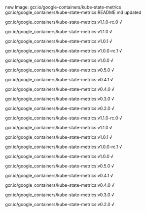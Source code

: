 new Image: gcr.io/google-containers/kube-state-metrics
gcr.io/google_containers/kube-state-metrics:README.md updated 

gcr.io/google_containers/kube-state-metrics:v1.1.0-rc.0 √

gcr.io/google_containers/kube-state-metrics:v1.1.0 √

gcr.io/google_containers/kube-state-metrics:v1.0.1 √

gcr.io/google_containers/kube-state-metrics:v1.0.0-rc.1 √

gcr.io/google_containers/kube-state-metrics:v1.0.0 √

gcr.io/google_containers/kube-state-metrics:v0.5.0 √

gcr.io/google_containers/kube-state-metrics:v0.4.1 √

gcr.io/google_containers/kube-state-metrics:v0.4.0 √

gcr.io/google_containers/kube-state-metrics:v0.3.0 √

gcr.io/google_containers/kube-state-metrics:v0.2.0 √

gcr.io/google_containers/kube-state-metrics:v1.1.0-rc.0 √

gcr.io/google_containers/kube-state-metrics:v1.1.0 √

gcr.io/google_containers/kube-state-metrics:v1.0.1 √

gcr.io/google_containers/kube-state-metrics:v1.0.0-rc.1 √

gcr.io/google_containers/kube-state-metrics:v1.0.0 √

gcr.io/google_containers/kube-state-metrics:v0.5.0 √

gcr.io/google_containers/kube-state-metrics:v0.4.1 √

gcr.io/google_containers/kube-state-metrics:v0.4.0 √

gcr.io/google_containers/kube-state-metrics:v0.3.0 √

gcr.io/google_containers/kube-state-metrics:v0.2.0 √

